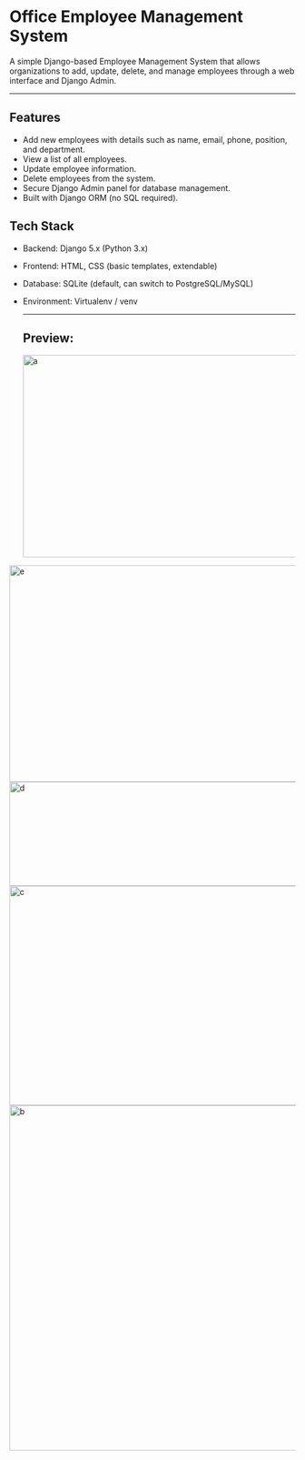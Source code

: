# Office Employee Management System
<p> A simple Django-based Employee Management System that allows organizations to add, update, delete, and manage employees through a web interface and Django Admin.
</p>
<hr>
  
## Features

- Add new employees with details such as name, email, phone, position, and department.
-  View a list of all employees.
-  Update employee information.
-  Delete employees from the system.
-  Secure Django Admin panel for database management.
-   Built with Django ORM (no SQL required).

## Tech Stack

- Backend: Django 5.x (Python 3.x)
- Frontend: HTML, CSS (basic templates, extendable)
- Database: SQLite (default, can switch to PostgreSQL/MySQL)
- Environment: Virtualenv / venv

  ---
  ## Preview:
  <img width="1119" height="356" alt="a" src="https://github.com/user-attachments/assets/ed8f4b62-2f19-4fee-a21a-64f444f06c6a" />
<img width="1026" height="381" alt="e" src="https://github.com/user-attachments/assets/42c4766c-31b8-45ef-9a4f-e1f097372197" />
<img width="992" height="183" alt="d" src="https://github.com/user-attachments/assets/28058b5a-3e7a-4c7d-aa84-0a1111b88c1f" />
<img width="1043" height="386" alt="c" src="https://github.com/user-attachments/assets/32a8a42e-43ea-4bcc-9a76-5411afa10e42" />
<img width="1101" height="607" alt="b" src="https://github.com/user-attachments/assets/86d65f6b-9785-44a0-9fe4-bcb1573042a7" />
